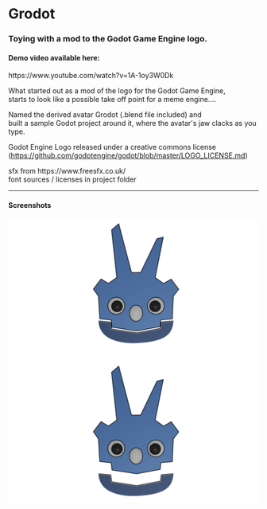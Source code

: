 # Grodot
<h3>Toying with a mod to the Godot Game Engine logo.</h3>

<h4>Demo video available here:</h4>
https://www.youtube.com/watch?v=1A-1oy3W0Dk

<p>What started out as a mod of the logo for the Godot Game Engine,<br> 
starts to look like a possible take off point for a meme engine....</p>

<p>Named the derived avatar Grodot (.blend file included) and <br>
  built a sample Godot project around it, where the avatar's jaw clacks as you type.</p>

Godot Engine Logo released under a creative commons license
(https://github.com/godotengine/godot/blob/master/LOGO_LICENSE.md)

<p>sfx from https://www.freesfx.co.uk/<br>
font sources / licenses in project folder</p>

<hr>

<h4>Screenshots</h4>

![](grodot_art/Grodot.png)
![](grodot_art/Grodot2.png)

